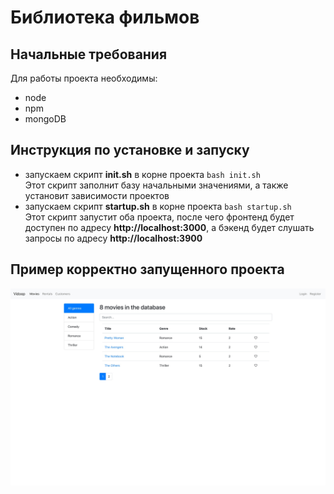 # Библиотека фильмов
## Начальные требования
  Для работы проекта необходимы:
  * node
  * npm
  * mongoDB
   
## Инструкция по установке и запуску
* запускаем скрипт **init.sh** в корне проекта
`bash init.sh`
<br> Этот скрипт заполнит базу начальными значениями, а также установит зависимости проектов
* запускаем скрипт **startup.sh** в корне проекта `bash startup.sh`
  <br> Этот скрипт запустит оба проекта, после чего фронтенд будет доступен по адресу **http://localhost:3000**, а бэкенд будет слушать запросы по адресу **http://localhost:3900**
  
## Пример корректно запущенного проекта

![project screenshot](resources/screenshot/init.jpg "frontend screenshot")